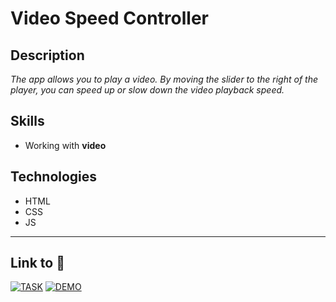 # Video Speed Controller

## Description
*The app allows you to play a video. By moving the slider to the right of the player, you can speed up or slow down the video playback speed.*

## Skills
- Working with **video**

## Technologies
- HTML
- CSS
- JS

---
## Link to :link:
[![TASK](https://img.shields.io/badge/-TASK-gold?style=flat)](https://github.com/rolling-scopes-school/tasks/blob/master/tasks/stage-0/projects.md#task-9-video-speed-controller-10)
[![DEMO](https://img.shields.io/badge/-DEMO-black?style=flat)](https://bespacefor.github.io/video-speed-controller/)
